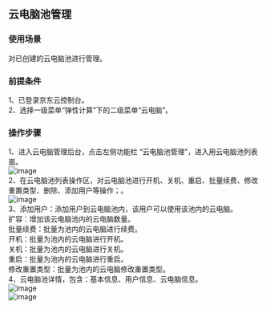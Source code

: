 ## 云电脑池管理
### 使用场景
对已创建的云电脑池进行管理。<br>
### 前提条件
1、已登录京东云控制台。<br>
2、选择一级菜单“弹性计算”下的二级菜单“云电脑”。<br>
### 操作步骤
1、进入云电脑管理后台，点击左侧功能栏  “云电脑池管理”，进入用云电脑池列表面。<br>
![image](https://user-images.githubusercontent.com/103625856/190351768-27bd56ff-3fae-45a5-a67c-0934edde8499.png)<br>
2、在云电脑池列表操作区，对云电脑池进行开机、关机、重启、批量续费、修改重置类型、删除、添加用户等操作；。<br>
![image](https://user-images.githubusercontent.com/103625856/190540214-c06b28a9-726f-4dd5-95cc-41d99aa073bb.png)<br>
3、添加用户：添加用户到云电脑池内，该用户可以使用该池内的云电脑。<br>
   扩容：增加该云电脑池内的云电脑数量。<br>
   批量续费：批量为池内的云电脑进行续费。<br>
   开机：批量为池内的云电脑进行开机。<br>
   关机：批量为池内的云电脑进行关机。<br>
   重启：批量为池内的云电脑进行重启。<br>
   修改重置类型：批量为池内的云电脑修改重置类型。<br>
4、云电脑池详情，包含：基本信息、用户信息、云电脑信息。<br>
![image](https://user-images.githubusercontent.com/103625856/190570017-86aed0a2-9644-4cec-9c3a-40eff56aba56.png)<br>
![image](https://user-images.githubusercontent.com/103625856/190571419-0831d1bc-3eba-43cd-9808-a92432d3cae6.png)<br>





